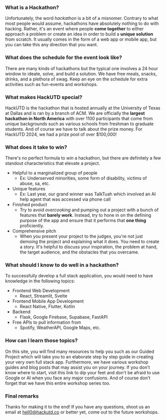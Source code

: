 ### What is a Hackathon?

Unfortunately, the word _hackathon_ is a bit of a misnomer. Contrary to what most people would assume, hackathons have absolutely nothing to do with hacking. Rather, it's an event where people **come together** to either approach a problem or create an idea in order to build a **unique solution** from scratch. It usually comes in the form of a web app or mobile app, but you can take this any direction that you want.

### What does the schedule for the event look like?

There are many kinds of hackathons but the typical one involves a 24 hour window to ideate, solve, and build a solution. We have free meals, snacks, drinks, and a plethora of swag. Keep an eye on the schedule for extra activities such as fun-events and workshops.

### What makes HackUTD special?

HackUTD is the hackathon that is hosted annually at the University of Texas at Dallas and is ran by a branch of ACM. We are officially the **largest hackathon in North America** with over 1100 participants that come from unique backgrounds such as various schools from freshman to graduate students. And of course we have to talk about the prize money. For HackUTD 2024, we had a prize pool of over $100,000!

### What does it take to win?

There's no perfect formula to _win_ a hackathon, but there are definitely a few standout characteristics that elevate a project.

-   Helpful to a marginalized group of people
    -   Ex: Underserved minorities, some form of disability, victims of abuse, sa, etc.
-   Unique features
    -   Ex: Last year, our grand winner was TalkTuah which involved an AI help agent that was accessed via phone call
-   Finished product
    -   Try to avoid _overcooking_ and pumping out a project with a bunch of features that **barely work**. Instead, try to hone in on the defining purpose of the app and ensure that it performs that **one thing** proficiently.
-   Comprehensive pitch
    -   When you present your project to the judges, you're not just demoing the project and explaining what it does. You need to create a story. It's helpful to discuss your inspiration, the problem at hand, the target audience, and the obstacles that you overcame.

### What should I know to do well in a hackathon?

To successfully develop a full stack application, you would need to have knowledge in the following topics:

-   Frontend Web Development
    -   React, Streamlit, Svelte
-   Frontend Mobile App Development
    -   React Native, Flutter, Kotlin
-   Backend
    -   Flask, Google Firebase, Supabase, FastAPI
-   Free APIs to pull information from
    -   Spotify, WeatherAPI, Google Maps, etc.

### How can I learn those topics?

On this site, you will find many resources to help you such as our Guided Project which will take you to an elaborate step by step guide in creating your very own full stack app. Furthermore, we have various workshop guides and blog posts that may assist you on your journey. If you don't know where to start, visit this link to dip your feet and don't be afraid to use Google or AI when you face any major confusions. And of course don't forget that we have this entire workshop series too.

### Final remarks

Thanks for making it to the end! If you have any questions, shoot us an email at hell0@hackutd.co or better yet, come out to the future workshops.
